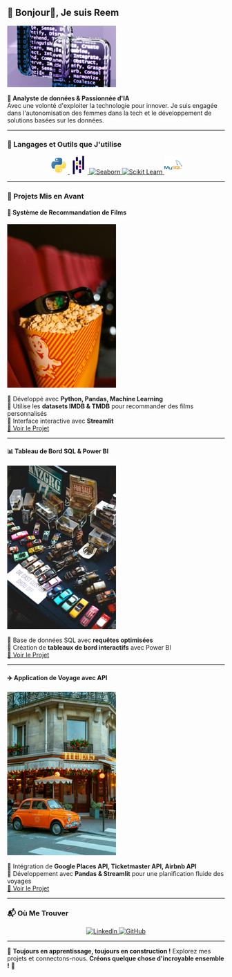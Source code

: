 ## 🚀 Bonjour👋, Je suis Reem

<img src="https://github.com/MimiO91/MimiO91/blob/main/pexels-googledeepmind-18069696.jpg" alt="Header Image" width="50%" />  

**🔹 Analyste de données & Passionnée d'IA**  
Avec une volonté d'exploiter la technologie pour innover. Je suis engagée dans l'autonomisation des femmes dans la tech et le développement de solutions basées sur les données.

---

### 🚀 Langages et Outils que J'utilise
<p align="center">
  <a target="_blank" href="https://raw.githubusercontent.com/devicons/devicon/master/icons/python/python-original.svg">
    <img src="https://raw.githubusercontent.com/devicons/devicon/master/icons/python/python-original.svg" alt="Python" width="42" height="42" />
  </a>
  <a target="_blank" href="https://raw.githubusercontent.com/devicons/devicon/2ae2a900d2f041da66e950e4d48052658d850630/icons/pandas/pandas-original.svg">
    <img src="https://raw.githubusercontent.com/devicons/devicon/2ae2a900d2f041da66e950e4d48052658d850630/icons/pandas/pandas-original.svg" alt="Pandas" width="42" height="42" />
  </a>
  <a target="_blank" href="https://seaborn.pydata.org/_images/logo-mark-lightbg.svg">
    <img src="https://seaborn.pydata.org/_images/logo-mark-lightbg.svg" alt="Seaborn" width="42" height="42" />
  </a>
  <a target="_blank" href="https://upload.wikimedia.org/wikipedia/commons/0/05/Scikit_learn_logo_small.svg">
    <img src="https://upload.wikimedia.org/wikipedia/commons/0/05/Scikit_learn_logo_small.svg" alt="Scikit Learn" width="42" height="42" />
  </a>
  <a target="_blank" href="https://raw.githubusercontent.com/devicons/devicon/master/icons/mysql/mysql-original-wordmark.svg">
    <img src="https://raw.githubusercontent.com/devicons/devicon/master/icons/mysql/mysql-original-wordmark.svg" alt="MySQL" width="42" height="42" />
  </a>
</p>

---

### 📌 Projets Mis en Avant

#### 🎥 Système de Recommandation de Films
<img src="https://github.com/MimiO91/MimiO91/blob/main/pexels-tima-miroshnichenko-7991378.jpg" alt="Movie Recommendation System" width="50%" />  

🔹 Développé avec **Python, Pandas, Machine Learning**  
🔹 Utilise les **datasets IMDB & TMDB** pour recommander des films personnalisés  
🔹 Interface interactive avec **Streamlit**  
[🔗 Voir le Projet](#)

---

#### 📊 Tableau de Bord SQL & Power BI
<img src="https://github.com/MimiO91/MimiO91/blob/main/pexels-labskiii-12879442.jpg" alt="SQL & Power BI Dashboard" width="50%" />  

🔹 Base de données SQL avec **requêtes optimisées**  
🔹 Création de **tableaux de bord interactifs** avec Power BI  
[🔗 Voir le Projet](#)

---

#### ✈️ Application de Voyage avec API
<img src="https://github.com/MimiO91/MimiO91/blob/main/pexels-arcanjosaddi-31052940.jpg" alt="Travel App" width="50%" />  

🔹 Intégration de **Google Places API, Ticketmaster API, Airbnb API**  
🔹 Développement avec **Pandas & Streamlit** pour une planification fluide des voyages  
[🔗 Voir le Projet](#)

---

### 📬 Où Me Trouver
<p align="center">
  <a target="_blank" href="https://www.linkedin.com/in/r-bouqueau">
    <img src="https://img.shields.io/badge/LinkedIn-0A66C2?style=for-the-badge&logo=linkedin&logoColor=white" alt="LinkedIn" />
  </a>
  <a target="_blank" href="https://github.com/MimiO91">
    <img src="https://img.shields.io/badge/GitHub-181717?style=for-the-badge&logo=github&logoColor=white" alt="GitHub" />
  </a>
</p>

---

🚀 **Toujours en apprentissage, toujours en construction !** Explorez mes projets et connectons-nous. **Créons quelque chose d'incroyable ensemble !** 🎯
